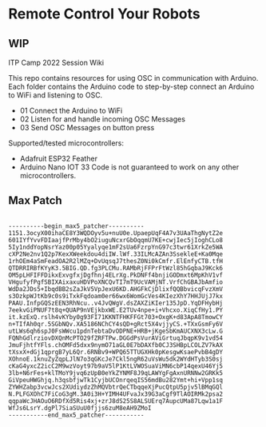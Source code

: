 # Remote Control Your Robots 
## WIP

ITP Camp 2022 Session Wiki

This repo contains resources for using OSC in communication with Arduino. 
Each folder contains the Arduino code to step-by-step connect an Arduino to WiFi and listening to OSC.

- 01 Connect the Arduino to WiFi
- 02 Listen for and handle incoming OSC Messages
- 03 Send OSC Messages on button press

Supported/tested microcontrollers: 
- Adafruit ESP32 Feather
- Arduino Nano IOT 33
Code is not guaranteed to work on any other microcontrollers.

## Max Patch
<pre><code>
----------begin_max5_patcher----------
1151.3ocyX00ihaCE8Y3WQDOyv5u+nuU0e.UpaepUqF4A7v3UAaThgNytZ2e
601IYfYvvFDIaajfPrMby4bO2iuguNcxrGbOqqmU7KE+cwjIec5jIoghCLo8
5Iy1nddYopNsrYaz00p05Yyalyqe1mF2sUa6FzrpYnG97c3twr61XrkZe5WA
cXP2Ne2nv1Q2p7KexXWeekdou4diIW.lWf.33ILMcAZAn3SsekleE+Ka0Mqe
1rhOEm4aSmFeadOA2R2lMZq+DvUqsqJ7thesZ0Ni0kCmfr.ElEnfyCTB.tfH
QTDRRIRBfKYyK3.5BIG.QD.fg3PLCMu.RAMbRjFFPrFtWzl85hGqbaJ9Kck6
OM5pLHFIFFDikxExvgfxjDgfhnj4ELrXg.PkDNFf4bnjiGODmxt6MpKhV1vf
VHgufyfPgfSBIXAixaxuHDVPoXNCQvTI7mT9UcVAMjNT.VrfChGBAJbAmfio
WdDa2JDs5+IbqdBB2sZaJkV5VpJexU6KD.AHGFkCjDlixfQQBbvicqFvzXmV
s3OzkpWJtKb9c0s9iTxkFqdoam0er66wx6WomGcVes4KIezXhY7HHJUjJ7kx
PAAU.InfpGQSzEEN3RhNcu..v4JvQWgV.dsZAXZiKIer135JpD.YqDFHybHj
7eekvGiPNUF7t8q+QUAP9nVEjkbxWE.E2TUv4npe+i+Vhcxo.XiqCfHy1.PY
it.kzExQ.rslh4vKYby0g93FI71KKNTFHKFFGt703+OxgK+d83ApA8TmowCY
n+TIfAh0qr.5SGbNQv.XA5186NChCY4sQD+gRct5X4vjjyCS.+TXxGsmFy6V
utLWs6qh6spJ0FsWWcu1pdnTebtaDvODPNE+HRB+jKgeSbKmAUCXNX3cLw.G
FQNhGdlrziovDXQnMcPTO29fZRFTPw.DGGdPsVurAViGrtuqJbqpK9v1vd54
JmuFjhtfYFls.chOMFd5dxx9nymO71aGL0E7bDAXfb0CJ3SHBpLCOLZV7kAX
tXsxX+dGj1qprgB7yL6Qr.6RNBv9+WPQ65TTUGXHk0pKesgwKsaePvbB4gDY
XOhnoE.1knuZyZqpLJlN7o3qGKcJe7Ckl5ngR62uVsWu5dk2WYdHTyb3S0sj
cKaG4yxcZ2icC2M9wzVoyt97b9aV5lP1KtLVWOSuaViMN6cbP14qexU46Yj5
3lb+N6rFes+klTMoY9jvq6zUpB0eYkZYNMF8J9qLAWYgFgAxnURNNw2GRKk5
GiVpeuHWGhjq.h3qsbfjwTk1CyjbUCOnrqeqIS56mdBu282Ymt+hi+Vpp1sq
ZYWHZabp3vcwJcs2XUdiydzZhMQVbtrQeCTbqqeXjPucQtpU5pjv5lBMqGQl
N.PLFGXOhC7FiCoG3gM.3A0i3H+YIMH4UFvaJx39G3aCgf9TlAOIRMk2psa2
qqpaWcJHAOuO6RDfXd5Ris4xj+zrJ8dS25S8ALSUErq7AupcUMa87Lqw1a1F
WfJs6LsrY.dgPl7SiaSUuU0fjjs6zuM8eAH9ZMoI
-----------end_max5_patcher-----------
</code></pre>


